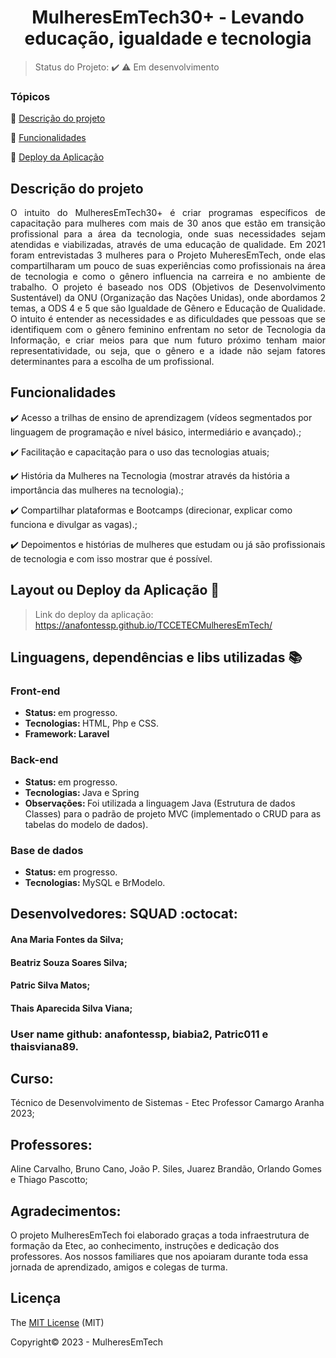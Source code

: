 <div align="center">
    <h1>MulheresEmTech30+ - Levando educação, igualdade e tecnologia</h1>

</div>

> Status do Projeto: :heavy_check_mark: :warning: Em desenvolvimento

### Tópicos 

:small_blue_diamond: [Descrição do projeto](#descrição-do-projeto)

:small_blue_diamond: [Funcionalidades](#funcionalidades)

:small_blue_diamond: [Deploy da Aplicação](#deploy-da-aplicação)


## Descrição do projeto 

<p align="justify">
O intuito do MulheresEmTech30+ é criar programas específicos de capacitação para mulheres com mais de 30 anos que estão em transição profissional para a área da tecnologia, onde suas necessidades sejam atendidas e viabilizadas, através de uma educação de qualidade. Em 2021 foram entrevistadas 3 mulheres para o Projeto MuheresEmTech, onde elas compartilharam um pouco de suas experiências como profissionais na área de tecnologia e como o gênero influencia na carreira e no ambiente de trabalho. 
O projeto é baseado nos ODS (Objetivos de Desenvolvimento Sustentável) da ONU (Organização das Nações Unidas), onde abordamos 2 temas, a ODS 4 e 5 que são Igualdade de Gênero e Educação de Qualidade. O intuito é entender as necessidades e as dificuldades que pessoas que se identifiquem com o gênero feminino enfrentam no setor de Tecnologia da Informação, e criar meios para que num futuro próximo tenham maior representatividade, ou seja, que o gênero e a idade não sejam fatores determinantes para a escolha de um profissional.
</p>

## Funcionalidades

:heavy_check_mark: Acesso a trilhas de ensino de aprendizagem (vídeos segmentados por linguagem de programação e nível básico, intermediário e avançado).;  

:heavy_check_mark: Facilitação e capacitação para o uso das tecnologias atuais;  

:heavy_check_mark: História da Mulheres na Tecnologia (mostrar através da história a importância das mulheres na tecnologia).; 

:heavy_check_mark: Compartilhar plataformas e Bootcamps (direcionar, explicar como funciona e divulgar as vagas).; 

:heavy_check_mark: Depoimentos e histórias de mulheres que estudam ou já são profissionais de tecnologia e com isso mostrar que é possível.

## Layout ou Deploy da Aplicação :dash:

> Link do deploy da aplicação: https://anafontessp.github.io/TCCETECMulheresEmTech/

## Linguagens, dependências e libs utilizadas :books:

<h3>Front-end</h3>
<ul>
    <li><b>Status: </b>em progresso.</li>
    <li><b>Tecnologias: </b>HTML, Php e CSS.</li>
    <li><b>Framework: Laravel</b></li>
</ul>
<h3>Back-end</h3>

<ul>
    <li><b>Status: </b>em progresso.</li>   
    <li><b>Tecnologias: </b>Java e Spring</li>
    <li><b>Observações: </b> Foi utilizada a linguagem Java (Estrutura de dados Classes) para o padrão de projeto MVC (implementado o CRUD para as tabelas do modelo de dados).</li>
</ul>
<h3>Base de dados</h3>
<ul>
    <li><b>Status: </b>em progresso.</li>
    <li><b>Tecnologias: </b>MySQL e BrModelo.</li>
</ul>


## Desenvolvedores: SQUAD :octocat:

<h4>Ana Maria Fontes da Silva;</h4>
<h4>Beatriz Souza Soares Silva;</h4>
<h4>Patric Silva Matos;</h4>
<h4>Thais Aparecida Silva Viana;</h4>
 
<h3> User name github: anafontessp, biabia2, Patric011 e thaisviana89.</h2>



<h2>Curso:</h2> Técnico de Desenvolvimento de Sistemas - Etec Professor Camargo Aranha 2023;

<h2>Professores:</h2> Aline Carvalho, Bruno Cano, João P. Siles, Juarez Brandão, Orlando Gomes e Thiago Pascotto; <br>

<p align="justify">
<h2>Agradecimentos:</h2> O projeto MulheresEmTech foi elaborado graças a toda infraestrutura de formação da Etec, ao conhecimento, instruções e dedicação dos professores. Aos nossos familiares que nos apoiaram durante toda essa jornada de aprendizado, amigos e colegas de turma. </p>

## Licença 

The [MIT License]() (MIT)

Copyright:copyright: 2023 - MulheresEmTech

